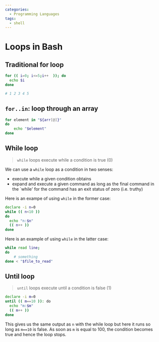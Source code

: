 ```yaml
---
categories:
  - Programming Languages
tags:
  - shell
---
```


# Loops in Bash

## Traditional for loop

```bash
for (( i=0; i<=5;i++  )); do
  echo $i
done

# 1 2 3 4 5
```

## `for..in`: loop through an array

```bash
for element in "${arr[@]}"
do
    echo "$element"
done
```

## While loop

> `while` loops execute while a condition is true (0)

We can use a `while` loop as a condition in two senses:

- execute while a given condition obtains
- expand and execute a given command as long as the final command in the `while'
  for the command has an exit status of zero (i.e. truthy)

Here is an exampe of using `while` in the former case:

```sh
declare -i n=0
while (( n<10 ))
do
  echo "n:$n"
  (( n++ ))
done
```

Here is an example of using `while` in the latter case:

```sh
while read line;
do
    # something
done < "$file_to_read"
```

## Until loop

> `until` loops execute until a condition is false (1)

```sh
declare -i m=0
until (( m==10 )): do
  echo "m:$m"
  (( m++ ))
done
```

This gives us the same output as `n` with the while loop but here it runs so
long as `m==10` is false. As soon as `m` is equal to 100, the condition becomes
true and hence the loop stops.
